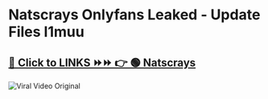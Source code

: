 
 # Natscrays Onlyfans Leaked - Update Files l1muu

## <h2><a href="https://clipsfans.com/Natscrays&ref=git">🔗 Click to LINKS ⏩⏩ 👉 🟢 Natscrays </a></h2>

<a href="https://clipsfans.com/Natscrays&ref=git" rel="nofollow" data-target="animated-image.originalLink"><img src="https://i.ibb.co.com/xMMVF88/686577567.gif" alt="Viral Video Original" style="max-width: 100%; display: inline-block;" data-target="animated-image.originalImage"></a>

